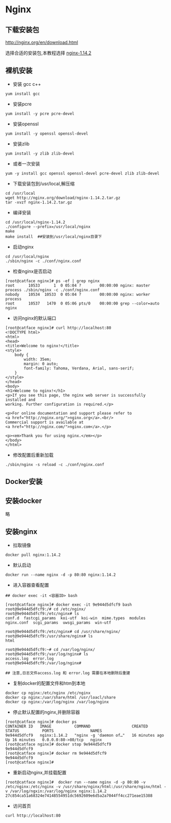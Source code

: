 # Nginx



## 下载安装包

http://nginx.org/en/download.html

选择合适的安装包,本教程选择 [nginx-1.14.2](http://nginx.org/download/nginx-1.14.2.tar.gz) 



## 裸机安装

* 安装 gcc c++

~~~shell
yum install gcc
~~~

* 安装pcre

~~~shell
yum install -y pcre pcre-devel
~~~

* 安装openssl

~~~shell
yum install -y openssl openssl-devel
~~~

* 安装zlib

~~~shell
yum install -y zlib zlib-devel
~~~

* 或者一次安装 

~~~shell
yum -y install gcc openssl openssl-devel pcre-devel zlib zlib-devel
~~~

* 下载安装包到/usr/local,解压缩

~~~shell
cd /usr/local
wget http://nginx.org/download/nginx-1.14.2.tar.gz
tar -xvzf nginx-1.14.2.tar.gz
~~~

* 编译安装

~~~shell
cd /usr/local/nginx-1.14.2
./configure --prefix=/usr/local/nginx
make
make install  ##安装到/usr/local/nginx目录下
~~~

* 启动nginx

~~~ shell
cd /usr/local/nginx
./sbin/nginx -c ./conf/nginx.conf
~~~

* 检查nginx是否启动

~~~shell
[root@catface nginx]# ps -ef | grep nginx
root      10533      1  0 05:04 ?        00:00:00 nginx: master process ./sbin/nginx -c ./conf/nginx.conf
nobody    10534  10533  0 05:04 ?        00:00:00 nginx: worker process
root      10537   1470  0 05:06 pts/0    00:00:00 grep --color=auto nginx
~~~

* 访问nginx的默认端口

~~~shell
[root@catface nginx]# curl http://localhost:80
<!DOCTYPE html>
<html>
<head>
<title>Welcome to nginx!</title>
<style>
    body {
        width: 35em;
        margin: 0 auto;
        font-family: Tahoma, Verdana, Arial, sans-serif;
    }
</style>
</head>
<body>
<h1>Welcome to nginx!</h1>
<p>If you see this page, the nginx web server is successfully installed and
working. Further configuration is required.</p>

<p>For online documentation and support please refer to
<a href="http://nginx.org/">nginx.org</a>.<br/>
Commercial support is available at
<a href="http://nginx.com/">nginx.com</a>.</p>

<p><em>Thank you for using nginx.</em></p>
</body>
</html>
~~~

* 修改配置后重新加载

~~~shell
./sbin/nginx -s reload -c ./conf/nginx.conf
~~~



## Docker安装



## 安装docker

略

## 安装nginx

* 拉取镜像

~~~shell
docker pull nginx:1.14.2
~~~

* 默认启动

~~~shell
docker run --name nginx -d -p 80:80 nginx:1.14.2
~~~

* 进入容器查看配置

~~~ shell
## docker exec -it <容器ID> bash

[root@catface nginx]# docker exec -it 9e944d5dfcf9 bash
root@9e944d5dfcf9:/# cd /etc/nginx/
root@9e944d5dfcf9:/etc/nginx# ls
conf.d	fastcgi_params	koi-utf  koi-win  mime.types  modules  nginx.conf  scgi_params	uwsgi_params  win-utf

root@9e944d5dfcf9:/etc/nginx# cd /usr/share/nginx/
root@9e944d5dfcf9:/usr/share/nginx# ls
html

root@9e944d5dfcf9:~# cd /var/log/nginx/
root@9e944d5dfcf9:/var/log/nginx# ls
access.log  error.log
root@9e944d5dfcf9:/var/log/nginx#

## 注意,日志文件access.log 和 error.log 需要在本地删除后重建
~~~

* 复制docker的配置文件和htm到本地

~~~shell
docker cp nginx:/etc/nginx /etc/nginx
docker cp nginx:/uar/share/html /usr/loacl/share
docker cp nginx:/var/log/nginx /var/log/nginx
~~~

* 停止默认配置的nginx,并删除容器

~~~shell
[root@catface nginx]# docker ps
CONTAINER ID   IMAGE          COMMAND                  CREATED          STATUS          PORTS                NAMES
9e944d5dfcf9   nginx:1.14.2   "nginx -g 'daemon of…"   16 minutes ago   Up 16 minutes   0.0.0.0:80->80/tcp   nginx
[root@catface nginx]# docker stop 9e944d5dfcf9
9e944d5dfcf9
[root@catface nginx]# docker rm 9e944d5dfcf9
9e944d5dfcf9
[root@catface nginx]#
~~~

* 重新启动nginx,并挂载配置

~~~shell
[root@catface nginx]#  docker run --name nginx -d -p 80:80 -v /etc/nginx:/etc/nginx -v /usr/share/nginx/html:/usr/share/nginx/html -v /var/log/ngxin:/var/log/nginx nginx:1.14.2
27c854ca51a68324e74148554951dc5692609e6d5a2a7044ff4cc271eae15388
~~~

* 访问首页

~~~shell
curl http://localhost:80
~~~

